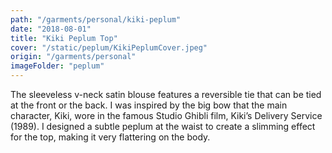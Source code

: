 ```yaml
---
path: "/garments/personal/kiki-peplum"
date: "2018-08-01"
title: "Kiki Peplum Top"
cover: "/static/peplum/KikiPeplumCover.jpeg"
origin: "/garments/personal"
imageFolder: "peplum"
---
```

The sleeveless v-neck satin blouse features a reversible tie that can be tied at the front or the back. I was inspired by the big bow that the main character, Kiki, wore in the famous Studio Ghibli film, Kiki’s Delivery Service (1989).  I designed a subtle peplum at the waist to create a slimming effect for the top, making it very flattering on the body.
